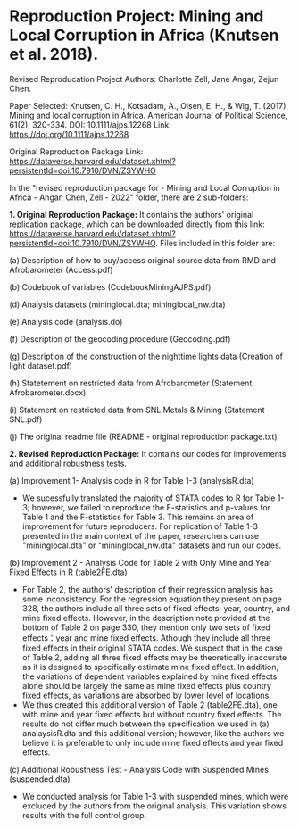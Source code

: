 # Reproduction Project: Mining and Local Corruption in Africa (Knutsen et al. 2018).

Revised Reproducation Project Authors: Charlotte Zell, Jane Angar, Zejun Chen.

Paper Selected:
Knutsen, C. H., Kotsadam, A., Olsen, E. H., & Wig, T. (2017). Mining and local corruption in Africa. American Journal of Political Science, 61(2), 320-334.
DOI: 10.1111/ajps.12268 
Link: https://doi.org/10.1111/ajps.12268

Original Reproduction Package Link: https://dataverse.harvard.edu/dataset.xhtml?persistentId=doi:10.7910/DVN/ZSYWHO

In the "revised reproduction package for - Mining and Local Corruption in Africa - Angar, Chen, Zell - 2022" folder, there are 2 sub-folders:
       
**1. Original Reproduction Package:** 
It contains the authors' original replication package, which can be downloaded directly from this link: 
https://dataverse.harvard.edu/dataset.xhtml?persistentId=doi:10.7910/DVN/ZSYWHO. Files included in this folder are:

(a) Description of how to buy/access original source data from RMD and Afrobarometer (Access.pdf)

(b) Codebook of variables (CodebookMiningAJPS.pdf) 

(d) Analysis datasets (mininglocal.dta; mininglocal_nw.dta)

(e) Analysis code (analysis.do)

(f) Description of the geocoding procedure (Geocoding.pdf)

(g) Description of the construction of the nighttime lights data (Creation of light dataset.pdf)

(h) Statetement on restricted data from Afrobarometer (Statement Afrobarometer.docx)

(i) Statement on restricted data from SNL Metals & Mining (Statement SNL.pdf)

(j) The original readme file (README - original reproduction package.txt)

**2. Revised Reproduction Package:** It contains our codes for improvements and additional robustness tests. 

(a) Improvement 1- Analysis code in R for Table 1-3 (analysisR.dta)
- We sucessfully translated the majority of STATA codes to R for Table 1-3; however, we failed to reproduce the F-statistics and p-values for Table 1 and                 the F-statistics for Table 3. This remains an area of improvement for future reproducers. For replication of Table 1-3 presented in the main context of                 the paper, researchers can use "mininglocal.dta" or "mininglocal_nw.dta" datasets and run our codes.

(b) Improvement 2 - Analysis Code for Table 2 with Only Mine and Year Fixed Effects in R (table2FE.dta)
- For Table 2, the authors' description of their regression analysis has some inconsistency. For the regression equation they present on page 328, the                   authors include all three sets of fixed effects: year, country, and mine fixed effects. However, in the description note provided at the bottom of                     Table 2 on page 330, they mention only two sets of fixed effects：year and mine fixed effects. Athough they include all three fixed effects in their                   original STATA codes. We suspect that in the case of Table 2, adding all three fixed effects may be theoretically inaccurate as it is designed to                       specifically estimate mine fixed effect. In addition, the variations of dependent variables explained by mine fixed effects alone should be largely                     the same as mine fixed effects plus country fixed effects, as variations are absorbed by lower level of locations. 
- We thus created this additional version of Table 2 (table2FE.dta), one with mine and year fixed effects but without country fixed effects. The results 
  do not differ much between the specification we used in (a) analaysisR.dta and this additional version; however, like the authors we believe it is 
  preferable to only include mine fixed effects and year fixed effects.

(c) Additional Robustness Test - Analysis Code with Suspended Mines (suspended.dta)
- We conducted analysis for Table 1-3 with suspended mines, which were excluded by the authors from the original analysis. This variation shows results                   with the full control group.
              
